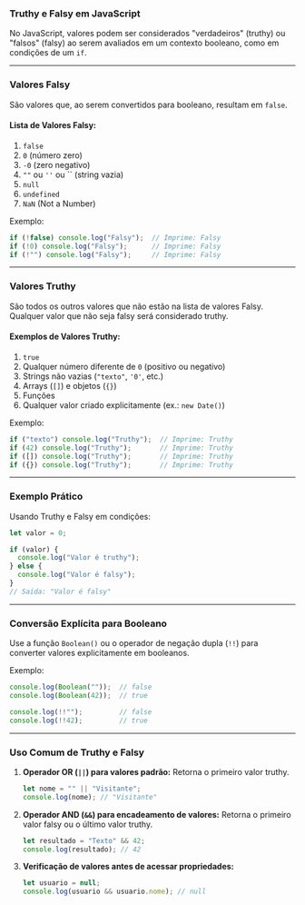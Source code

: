 ### **Truthy e Falsy em JavaScript**

No JavaScript, valores podem ser considerados "verdadeiros" (truthy) ou "falsos" (falsy) ao serem avaliados em um contexto booleano, como em condições de um `if`.

---

### **Valores Falsy**
São valores que, ao serem convertidos para booleano, resultam em `false`.

#### **Lista de Valores Falsy:**
1. `false`
2. `0` (número zero)
3. `-0` (zero negativo)
4. `""` ou `''` ou `` (string vazia)
5. `null`
6. `undefined`
7. `NaN` (Not a Number)

Exemplo:
```javascript
if (!false) console.log("Falsy");  // Imprime: Falsy
if (!0) console.log("Falsy");      // Imprime: Falsy
if (!"") console.log("Falsy");     // Imprime: Falsy
```

---

### **Valores Truthy**
São todos os outros valores que não estão na lista de valores Falsy. Qualquer valor que não seja falsy será considerado truthy.

#### **Exemplos de Valores Truthy:**
1. `true`
2. Qualquer número diferente de `0` (positivo ou negativo)
3. Strings não vazias (`"texto"`, `'0'`, etc.)
4. Arrays (`[]`) e objetos (`{}`)
5. Funções
6. Qualquer valor criado explicitamente (ex.: `new Date()`)

Exemplo:
```javascript
if ("texto") console.log("Truthy");  // Imprime: Truthy
if (42) console.log("Truthy");       // Imprime: Truthy
if ([]) console.log("Truthy");       // Imprime: Truthy
if ({}) console.log("Truthy");       // Imprime: Truthy
```

---

### **Exemplo Prático**
Usando Truthy e Falsy em condições:
```javascript
let valor = 0;

if (valor) {
  console.log("Valor é truthy");
} else {
  console.log("Valor é falsy");
}
// Saída: "Valor é falsy"
```

---

### **Conversão Explícita para Booleano**
Use a função `Boolean()` ou o operador de negação dupla (`!!`) para converter valores explicitamente em booleanos.

Exemplo:
```javascript
console.log(Boolean(""));  // false
console.log(Boolean(42));  // true

console.log(!!"");         // false
console.log(!!42);         // true
```

---

### **Uso Comum de Truthy e Falsy**
1. **Operador OR (`||`) para valores padrão:**
   Retorna o primeiro valor truthy.
   ```javascript
   let nome = "" || "Visitante";
   console.log(nome); // "Visitante"
   ```

2. **Operador AND (`&&`) para encadeamento de valores:**
   Retorna o primeiro valor falsy ou o último valor truthy.
   ```javascript
   let resultado = "Texto" && 42;
   console.log(resultado); // 42
   ```

3. **Verificação de valores antes de acessar propriedades:**
   ```javascript
   let usuario = null;
   console.log(usuario && usuario.nome); // null
   ```

